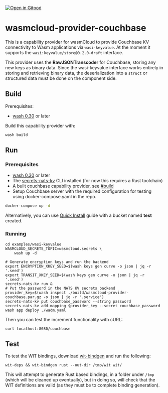[![Open in Gitpod](https://gitpod.io/button/open-in-gitpod.svg)](https://gitpod.io/#https://github.com/couchbaselabs/wasmcloud-provider-couchbase )

# wasmcloud-provider-couchbase

This is a capability provider for wasmCloud to provide Couchbase KV connectivity to Wasm applications via `wasi-keyvalue`. At the moment it supports the `wasi:keyvalue/store@0.2.0-draft` interface.

This provider uses the **RawJSONTranscoder** for Couchbase, storing any new keys as binary data. Since the wasi-keyvalue interface works entirely in storing and retrieving binary data, the deserialization into a `struct` or structured data must be done on the component side.

## Build

Prerequisites:

- [wash 0.30](https://wasmcloud.com/docs/installation) or later

Build this capability provider with:

```shell
wash build
```

## Run

### Prerequisites

- [wash 0.30](https://wasmcloud.com/docs/installation) or later
- The [secrets-nats-kv](https://github.com/wasmCloud/wasmCloud/tree/main/crates/secrets-nats-kv) CLI installed (for now this requires a Rust toolchain)
- A built couchbase capability provider, see [#build](#build)
- Setup Couchbase server with the required configuration for testing using docker-compose.yaml in the repo.

```bash
docker-compose up -d
```

Alternatively, you can use [Quick Install](https://docs.couchbase.com/server/current/getting-started/do-a-quick-install.html) guide with a bucket named **test** created.

### Running

```shell
cd examples/wasi-keyvalue
WASMCLOUD_SECRETS_TOPIC=wasmcloud.secrets \
    wash up -d

# Generate encryption keys and run the backend
export ENCRYPTION_XKEY_SEED=$(wash keys gen curve -o json | jq -r '.seed')
export TRANSIT_XKEY_SEED=$(wash keys gen curve -o json | jq -r '.seed')
secrets-nats-kv run &
# Put the password in the NATS KV secrets backend
provider_key=$(wash inspect ./build/wasmcloud-provider-couchbase.par.gz -o json | jq -r '.service')
secrets-nats-kv put couchbase_password --string password
secrets-nats-kv add-mapping $provider_key --secret couchbase_password
wash app deploy ./wadm.yaml
```

Then you can test the increment functionality with cURL:

```shell
curl localhost:8080/couchbase
```

## Test

To test the WIT bindings, download [wit-bindgen](https://github.com/bytecodealliance/wit-bindgen) and run the following:

```console
wit-deps && wit-bindgen rust --out-dir /tmp/wit wit/
```

This will attempt to generate Rust based bindings, in a folder under `/tmp` (which will be cleaned up eventually), but in doing so, will check that the WIT definitions are valid (as they must be to complete binding generation).
